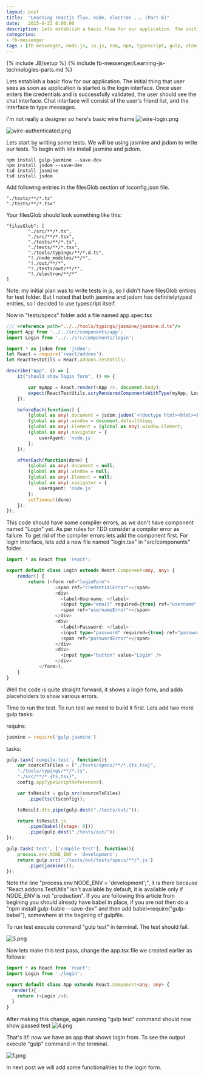 ```yaml
---
layout: post
title:  "Learning reactjs flux, node, electron ... (Part-6)"
date:   2015-8-23 6:00:00
description: Lets establish a basic flow for our application. The initial thing that  user sees as soon as application is started is the login interface. Once user enters the credentials and is successfully validated, the user should see the chat interface. Chat interface will consist of the user's friend list, and the interface to type messages.
categories:
- fb-messenger
tags : [fb-messenger, node.js, io.js, es6, npm, typescript, gulp, atom-electron.]  
---
```

{% include JB/setup %}
{% include fb-messenger/Learning-js-technologies-parts.md %}
<p class="first">
Lets establish a basic flow for our application. The initial thing that  user sees as soon as application is started is
the login interface. Once user enters the credentials and is successfully validated, the user should see the chat interface.
    Chat interface will consist of the user's friend list, and the interface to type messages.
</p>

I'm not really a designer so here's basic wire frame
![wire-login.png](/assets/posts/fb-messenger-6/wire-login.png)

![wire-authenticated.png](/assets/posts/fb-messenger-6/wire-authenticated.png)

Lets start by writing some tests. We will be using jasmine and jsdom to write our tests. To begin with lets install
jasmine and jsdom.

```
npm install gulp-jasmine --save-dev
npm install jsdom --save-dev
tsd install jasmine
tsd install jsdom
```
Add following entries in the filesGlob section of tsconfig.json file.

```
"./tests/**/*.ts"
"./tests/**/*.tsx"
```
Your filesGlob should look something like this:

```
"filesGlob": [
        "./src/**/*.ts",
        "./src/**/*.tsx",
        "./tests/**/*.ts",
        "./tests/**/*.tsx",
        "./tools/typings/**/*.d.ts",
        "!./node_modules/**/*",
        "!./out/**/*",
        "!./tests/out/**/*",
        "!./electron/**/*"
]
```
<aside>
    Note: my initial plan was to write tests in js, so I didn't have filesGlob entires for test folder. But I
    noted that both jasmine and jsdom has definitelytyped entries, so I decided to use typescript itself.
</aside>


Now in "tests/specs" folder add a file named app.spec.tsx

```ts
/// <reference path="../../tools/typings/jasmine/jasmine.d.ts"/>
import App from '../../src/components/app';
import Login from '../../src/components/login';

import * as jsdom from 'jsdom';
let React = require('react/addons');
let ReactTestUtils = React.addons.TestUtils;

describe("App", () => {
    it("should show login form", () => {

        var myApp = React.render(<App />, document.body);
        expect(ReactTestUtils.scryRenderedComponentsWithType(myApp, Login).length).toBe(1);
    });

    beforeEach(function() {
        (global as any).document = jsdom.jsdom('<!doctype html><html><body></body></html>');
        (global as any).window = document.defaultView;
        (global as any).Element = (global as any).window.Element;
        (global as any).navigator = {
            userAgent: 'node.js'
        };
    });

    afterEach(function(done) {
        (global as any).document = null;
        (global as any).window = null;
        (global as any).Element = null;
        (global as any).navigator = {
            userAgent: 'node.js'
        };
        setTimeout(done)
    });
});

```
This code should have some compiler errors, as we don't have component named "Login" yet. As per rules for TDD consider
a compiler error as failure. To get rid of the compiler errors lets add the component first. For login interface, lets 
add a new file named "login.tsx" in "src/components" folder.

```ts
import * as React from 'react';

export default class Login extends React.Component<any, any> {
    render() {
        return (<form ref="loginForm">
                  <span ref="credentialError"></span>
                  <div>
                    <label>Username: </label>
                    <input type="email" required={true} ref="username" />
                    <span ref="usernameError"></span>
                  </div>
                  <div>
                    <label>Password: </label>
                    <input type="password" required={true} ref="password" />
                    <span ref="passwordError"></span>
                  </div>
                  <div>
                    <input type="button" value="Login" />
                  </div>
            </form>);
    }
}

```
Well the code is quite straight forward, it shows a login form, and adds placeholders to show various errors.
 
Time to run the test. To run test we need to build it first. Lets add two more gulp tasks:

require:

```js
jasmine = require('gulp-jasmine')
```

tasks:

```js
gulp.task('compile-test', function(){
    var sourceTsFiles = ["./tests/specs/**/*.{ts,tsx}",
    "./tools/typings/**/*.ts",
    "./src/**/*.{ts,tsx}",
    config.appTypeScriptReferences];

    var tsResult = gulp.src(sourceTsFiles)
        .pipe(tsc(tsconfig));

    tsResult.dts.pipe(gulp.dest("./tests/out/"));

    return tsResult.js
        .pipe(babel({stage: 0}))
        .pipe(gulp.dest("./tests/out/"))
});

gulp.task('test', ['compile-test'], function(){
    process.env.NODE_ENV = 'development';
    return gulp.src('./tests/out/tests/specs/**/*.js')
        .pipe(jasmine());
});
```
Note the line "process.env.NODE_ENV = 'development';", it is there because "React.addons.TestUtils" isn't available by
default, it is available only if NODE_ENV is not "production". If you are following this article from begining you should
already have babel in place, if you are not then do a "npm install gulp-bable --save-dev" and then add 
babel=require("gulp-babel"), somewhere at the begining of gulpfile.

To run test execute command "gulp test" in terminal. The test should fail.

![3.png](/assets/posts/fb-messenger-6/3.png)

Now lets make this test pass, change the app.tsx file we created earlier as follows:

```ts
import * as React from 'react';
import Login from './login';

export default class App extends React.Component<any, any> {
  render(){
    return (<Login />);
  }
}

```
After making this change, again running "gulp test" command should now show passed test
![4.png](/assets/posts/fb-messenger-6/4.png)

That's it!! now we have an app that shows login from. To see the output execute "gulp" command in the terminal.

![1.png](/assets/posts/fb-messenger-6/1.png)

In next post we will add some functionalities to the login form.
